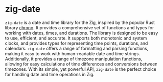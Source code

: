 # zig-date

`zig-date` is a date and time library for the Zig, inspired by the popular Rust library [chrono](https://github.com/chronotope/chrono). It provides a comprehensive set of functions and types for working with dates, times, and durations. The library is designed to be easy to use, efficient, and accurate. It supports both monotonic and system clocks, and provides types for representing time points, durations, and calendars. `zig-date` offers a range of formatting and parsing functions, making it easy to work with human-readable date and time strings. Additionally, it provides a range of timezone manipulation functions, allowing for easy calculations of time differences and conversions between timezones. With its simple, yet powerful API, `zig-date` is the perfect choice for handling date and time operations in Zig.
